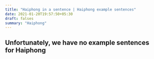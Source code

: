 ```yaml
---
title: "Haiphong in a sentence | Haiphong example sentences"
date: 2021-01-20T19:57:50+05:30
draft: falses
summary: "Haiphong"
---
```

## Unfortunately, we have no example sentences for Haiphong                 
